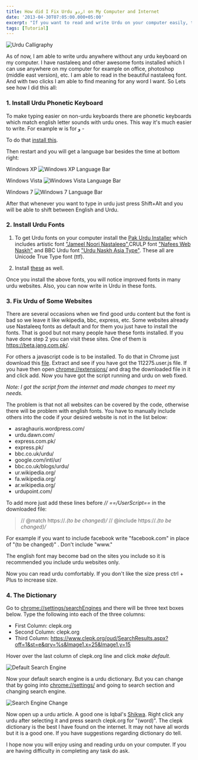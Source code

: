 ```yaml
---
title: How did I Fix Urdu اردو on My Computer and Internet
date: '2013-04-30T07:05:00.000+05:00'
excerpt: "If you want to read and write Urdu on your computer easily, this post is for you."
tags: [Tutorial]
---
```


![Urdu Calligraphy](https://2.bp.blogspot.com/-FS081aX2x1Y/VRu5FDWImxI/AAAAAAAAmSA/8qLi9o8z07I/s1600/art.jpg)

As of now, I am able to write urdu anywhere without any urdu keyboard on my computer. I have nastaleeq and other awesome fonts installed which I can use anywhere on my computer for example on office, photoshop (middle east version), etc. I am able to read in the beautiful nastaleeq font. And with two clicks I am able to find meaning for any word I want. So Lets see how I did this all:


### 1. Install Urdu Phonetic Keyboard

To make typing easier on non-urdu keyboards there are phonetic keyboards which match english letter sounds with urdu ones. This way it's much easier to write. For example w is for و -

To do that [install this](https://download.cnet.com/Pak-Urdu-Installer/3000-2094_4-75452850.html).

Then restart and you will get a language bar besides the time at bottom right:
 
Windows XP 
![Windows XP Language Bar](https://www.mbilalm.com/images/xp-language-bar.gif)

Windows Vista 
![Windows Vista Language Bar](https://www.mbilalm.com/images/vista-language-bar.gif) 

Windows 7 
![Windows 7 Language Bar](https://www.mbilalm.com/images/7-language-bar.gif)

After that whenever you want to type in urdu just press Shift+Alt and you will be able to shift between English and Urdu.

### 2. Install Urdu Fonts

1. To get Urdu fonts on your computer install the [Pak Urdu   Installer](https://www.mbilalm.com/download/pak-urdu-installer.php) which includes artistic font ["Jameel Noori Nastaleeq"](https://www.mbilalm.com/urdu-font.php),CRULP font ["Nafees Web Naskh"](https://www.crulp.org/) and BBC Urdu font ["Urdu Naskh Asia Type"](https://www.bbc.co.uk/urdu/). These all are Unicode True Type font (ttf).

2. Install [these](https://www.alislam.org/urdu/font/UrduFonts.exe) as well.

Once you install the above fonts, you will notice improved fonts in many urdu websites. Also, you can now write in Urdu in these fonts.

### 3. Fix Urdu of Some Websites

There are several occasions when we find good urdu content but the font is bad so we leave it like wikipedia, bbc, express, etc. Some websites already use Nastaleeq fonts as default and for them you just have to install the fonts. That is good but not many people have these fonts installed. If you have done step 2 you can visit these sites. One of them is https://beta.jang.com.pk/.

For others a javascript code is to be installed. To do that in Chrome just download this [file]( https://www.mediafire.com/download.php?l5wqlizs377e6pn). Extract and see if you have got the 112275.user.js file. If you have then open [chrome://extensions/](chrome://extensions/) and drag the downloaded file in it and click add. Now you have got the script running and urdu on web fixed.

_Note: I got the script from the internet and made changes to meet my needs._

The problem is that not all websites can be covered by the code, otherwise there will be problem with english fonts. You have to manually include others into the code if your desired website is not in the list below:
* asraghauris.wordpress.com/
* urdu.dawn.com/
* express.com.pk/
* express.pk/
* bbc.co.uk/urdu/
* google.com/intl/ur/
* bbc.co.uk/blogs/urdu/
* ur.wikipedia.org/
* fa.wikipedia.org/
* ar.wikipedia.org/
* urdupoint.com/

To add more just add these lines before _//_ _==/UserScript==_ in the downloaded file:


>// @match https://*.(to be changed)/*
>// @include https://*.(to be changed)/*


For example if you want to include facebook write "facebook.com" in place of "(to be changed)" . Don't include "www."


The english font may become bad on the sites you include so it is recommended you include urdu websites only.


Now you can read urdu comfortably. If you don't like the size press ctrl + Plus to increase size.


### 4. The Dictionary

Go to [chrome://settings/searchEngines](chrome://settings/searchEngines) and there will be three text boxes below. Type the following into each of the three columns:
* First Column: clepk.org
* Second Column: clepk.org
* Third Column: https://www.clepk.org/oud/SearchResults.aspx?off=1&st=e&qry=%s&Image1.x=25&Image1.y=15

Hover over the last column of clepk.org line and click _make default_.

![Default Search Engine](https://waqasabbasi7.files.wordpress.com/2013/04/make-default.png)

Now your default search engine is a urdu dictionary. But you can change that by going into [chrome://settings/](chrome://settings/) and going to search section and changing search engine. 

![Search Engine Change](https://waqasabbasi7.files.wordpress.com/2013/04/urdu.png)

Now open up a urdu article. A good one is Iqbal's [Shikwa](https://asraghauris.wordpress.com/2013/01/26/iqbal-ka-shikwa/). Right click any urdu after selecting it and press search clepk.org for "(word)". The clepk dictionary is the best I have found 
on the internet. It may not have all words but it is a good one. If you have suggestions regarding dictionary do tell. 


I hope now you will enjoy using and reading urdu on your computer. If you are having difficulty in completing any task do ask. 
